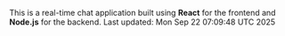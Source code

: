 This is a real-time chat application built using **React** for the frontend and **Node.js** for the backend.
Last updated: Mon Sep 22 07:09:48 UTC 2025
